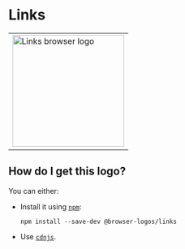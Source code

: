 # Links

<table>
    <tr height=230>
        <td>
            <a href="https://github.com/alrra/browser-logos/tree/5d0285220342d347dce5db1767668584de912a75/src/archive/links">
                <img width=220 src="https://raw.githubusercontent.com/alrra/browser-logos/5d0285220342d347dce5db1767668584de912a75/src/archive/links/links_512x512.png" alt="Links browser logo">
            </a>
        </td>
    </tr>
</table>

## How do I get this logo?

You can either:

* Install it using [`npm`][npm]:

  `npm install --save-dev @browser-logos/links`

* Use [`cdnjs`][cdnjs].

<!-- Link labels: -->

[cdnjs]: https://cdnjs.com/libraries/browser-logos
[npm]: https://www.npmjs.com/
